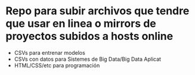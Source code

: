 # Repo para subir archivos que tendre que usar en linea o mirrors de proyectos subidos a hosts online
- CSVs para entrenar modelos
- CSVs con datos para Sistemes de Big Data/Big Data Aplicat
- HTML/CSS/etc para programación
